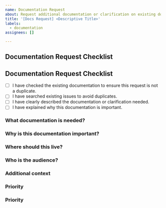 ```yaml
---
name: Documentation Request
about: Request additional documentation or clarification on existing documentation
title: '[Docs Request] <Descriptive Title>'
labels:
  - documentation
assignees: []

---
```


## Documentation Request Checklist
## Documentation Request Checklist
- [ ] I have checked the existing documentation to ensure this request is not a duplicate.
- [ ] I have searched existing issues to avoid duplicates.
- [ ] I have clearly described the documentation or clarification needed.
- [ ] I have explained why this documentation is important.

### What documentation is needed?
<!-- Provide a clear and concise description of the specific documentation you are requesting or the area that needs clarification. -->

### **Why is this documentation important?**
<!-- Explain how this documentation would help you or others better understand or use the project. -->

### Where should this live?
<!-- Proposed location (e.g. README, /docs/guide.md, website page, code comments). -->

### Who is the audience?
<!-- New users, advanced users, operators/SRE, contributors, etc. -->
### Additional context
<!-- Add any other relevant information, examples, or screenshots to support your request. -->

### Priority
<!-- How important is this documentation request? Choose one: Low, Medium, High -->
### **Priority**
<!-- How important is this documentation request? Choose one: Low, Medium, High -->
